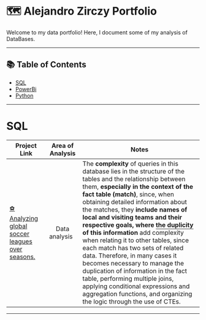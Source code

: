 # 🗺 Alejandro Zirczy Portfolio

Welcome to my data portfolio! Here, I document some of my analysis of DataBases.

***

## 📚 Table of Contents
- [SQL](#sql)
- [PowerBi](#tableau)
- [Python](#python)

***

# SQL

| Project Link | <center>Area of Analysis<center>| <center>Notes</center> | 
|---|---|---|
| [⚽Analyzing global soccer leagues over seasons.](https://github.com/katiehuangx/8-Week-SQL-Challenge)| <center>Data analysis&nbsp;&nbsp; </center>  |The **complexity** of queries in this database lies in the structure of the tables and the relationship between them, **especially in the context of the fact table (match)**, since, when obtaining detailed information about the matches, they **include names of local and visiting teams and their respective goals, where <span style="border-bottom: 1px solid;">the duplicity</span> of this information** add complexity when relating it to other tables, since each match has two sets of related data. Therefore, in many cases it becomes necessary to manage the duplication of information in the fact table, performing multiple joins, applying conditional expressions and aggregation functions, and organizing the logic through the use of CTEs.










***




































